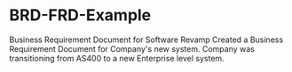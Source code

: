 # BRD-FRD-Example
Business Requirement Document for Software Revamp
Created a Business Requirement Document for Company's new system. Company was transitioning from AS400 to a new Enterprise level system.
